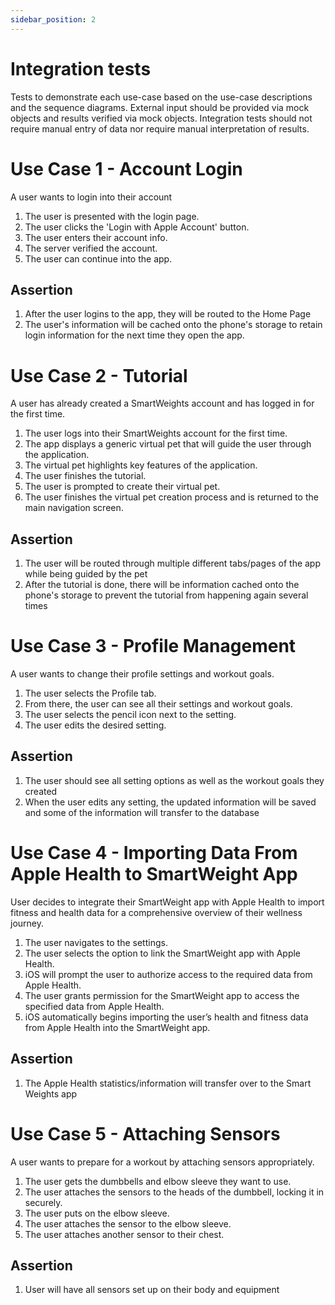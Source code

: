 ```yaml
---
sidebar_position: 2
---
```

# Integration tests

Tests to demonstrate each use-case based on the use-case descriptions and the sequence diagrams. External input should be provided via mock objects and results verified via mock objects. Integration tests should not require manual entry of data nor require manual interpretation of results.

# Use Case 1 - Account Login

A user wants to login into their account

1. The user is presented with the login page.
2. The user clicks the 'Login with Apple Account' button.
3. The user enters their account info.
4. The server verified the account.
5. The user can continue into the app.

## Assertion

1. After the user logins to the app, they will be routed to the Home Page
2. The user's information will be cached onto the phone's storage to retain login information for the next time they open the app.

# Use Case 2 - Tutorial
A user has already created a SmartWeights account and has logged in for the first time.

1. The user logs into their SmartWeights account for the first time.
2. The app displays a generic virtual pet that will guide the user through the application.
3. The virtual pet highlights key features of the application.
4. The user finishes the tutorial.
5. The user is prompted to create their virtual pet.
6. The user finishes the virtual pet creation process and is returned to the main navigation screen.

## Assertion

1. The user will be routed through multiple different tabs/pages of the app while being guided by the pet
2. After the tutorial is done, there will be information cached onto the phone's storage to prevent the tutorial from happening again several times

# Use Case 3 - Profile Management
A user wants to change their profile settings and workout goals.

1. The user selects the Profile tab.
2. From there, the user can see all their settings and workout goals.
3. The user selects the pencil icon next to the setting.
4. The user edits the desired setting.

## Assertion

1. The user should see all setting options as well as the workout goals they created
2. When the user edits any setting, the updated information will be saved and some of the information will transfer to the database

# Use Case 4 - Importing Data From Apple Health to SmartWeight App
User decides to integrate their SmartWeight app with Apple Health to import fitness and health data for a comprehensive overview of their wellness journey.

1. The user navigates to the settings.
2. The user selects the option to link the SmartWeight app with Apple Health.
3. iOS will prompt the user to authorize access to the required data from Apple Health.
4. The user grants permission for the SmartWeight app to access the specified data from Apple Health.
5. iOS automatically begins importing the user’s health and fitness data from Apple Health into the SmartWeight app.

## Assertion

1. The Apple Health statistics/information will transfer over to the Smart Weights app

# Use Case 5 - Attaching Sensors
A user wants to prepare for a workout by attaching sensors appropriately.

1. The user gets the dumbbells and elbow sleeve they want to use.
2. The user attaches the sensors to the heads of the dumbbell, locking it in securely.
3. The user puts on the elbow sleeve.
4. The user attaches the sensor to the elbow sleeve.
5. The user attaches another sensor to their chest.

## Assertion

1. User will have all sensors set up on their body and equipment
